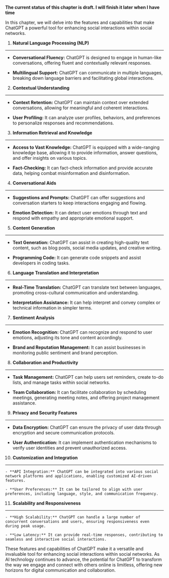 **The current status of this chapter is draft. I will finish it later when I have time**

In this chapter, we will delve into the features and capabilities that make ChatGPT a powerful tool for enhancing social interactions within social networks.

1. **Natural Language Processing (NLP)**
----------------------------------------

* **Conversational Fluency:** ChatGPT is designed to engage in human-like conversations, offering fluent and contextually relevant responses.

* **Multilingual Support:** ChatGPT can communicate in multiple languages, breaking down language barriers and facilitating global interactions.

2. **Contextual Understanding**
-------------------------------

* **Context Retention:** ChatGPT can maintain context over extended conversations, allowing for meaningful and coherent interactions.

* **User Profiling:** It can analyze user profiles, behaviors, and preferences to personalize responses and recommendations.

3. **Information Retrieval and Knowledge**
------------------------------------------

* **Access to Vast Knowledge:** ChatGPT is equipped with a wide-ranging knowledge base, allowing it to provide information, answer questions, and offer insights on various topics.

* **Fact-Checking:** It can fact-check information and provide accurate data, helping combat misinformation and disinformation.

4. **Conversational Aids**
--------------------------

* **Suggestions and Prompts:** ChatGPT can offer suggestions and conversation starters to keep interactions engaging and flowing.

* **Emotion Detection:** It can detect user emotions through text and respond with empathy and appropriate emotional support.

5. **Content Generation**
-------------------------

* **Text Generation:** ChatGPT can assist in creating high-quality text content, such as blog posts, social media updates, and creative writing.

* **Programming Code:** It can generate code snippets and assist developers in coding tasks.

6. **Language Translation and Interpretation**
----------------------------------------------

* **Real-Time Translation:** ChatGPT can translate text between languages, promoting cross-cultural communication and understanding.

* **Interpretation Assistance:** It can help interpret and convey complex or technical information in simpler terms.

7. **Sentiment Analysis**
-------------------------

* **Emotion Recognition:** ChatGPT can recognize and respond to user emotions, adjusting its tone and content accordingly.

* **Brand and Reputation Management:** It can assist businesses in monitoring public sentiment and brand perception.

8. **Collaboration and Productivity**
-------------------------------------

* **Task Management:** ChatGPT can help users set reminders, create to-do lists, and manage tasks within social networks.

* **Team Collaboration:** It can facilitate collaboration by scheduling meetings, generating meeting notes, and offering project management assistance.

9. **Privacy and Security Features**
------------------------------------

* **Data Encryption:** ChatGPT can ensure the privacy of user data through encryption and secure communication protocols.

* **User Authentication:** It can implement authentication mechanisms to verify user identities and prevent unauthorized access.

10. **Customization and Integration**
-------------------------------------

    - **API Integration:** ChatGPT can be integrated into various social network platforms and applications, enabling customized AI-driven features.

    - **User Preferences:** It can be tailored to align with user preferences, including language, style, and communication frequency.

11. **Scalability and Responsiveness**
--------------------------------------

    - **High Scalability:** ChatGPT can handle a large number of concurrent conversations and users, ensuring responsiveness even during peak usage.

    - **Low Latency:** It can provide real-time responses, contributing to seamless and interactive social interactions.

These features and capabilities of ChatGPT make it a versatile and invaluable tool for enhancing social interactions within social networks. As AI technology continues to advance, the potential for ChatGPT to transform the way we engage and connect with others online is limitless, offering new horizons for digital communication and collaboration.
